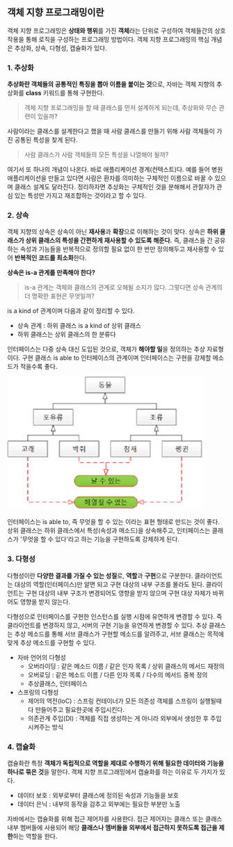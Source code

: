 ## 객체 지향 프로그래밍이란

객체 지향 프로그래밍은 **상태와 행위**를 가진 **객체**라는 단위로 구성하여 객체들간의 상호작용을 통해 로직을 구성하는 프로그래밍 방법이다. 객체 지향 프로그래밍의 핵심 개념은 추상화, 상속, 다형성, 캡슐화가 있다.

### 1. 추상화 

**추상화란 객체들의 공통적인 특징을 뽑아 이름을 붙이는 것**으로, 자바는 객체 지향의 추상화를 **class** 키워드를 통해 구현한다. 

> 객체 지향 프로그래밍을 할 때 클래스를 먼저 설계하게 되는데, 추상화와 무슨 관련이 있을까?

사람이라는 클래스를 설계한다고 했을 때 사람 클래스를 만들기 위해 사람 객체들이 가진 공통된 특성을 찾게 된다. 

> 사람 클래스가 사람 객체들의 모든 특성을 나열해야 될까? 

여기서 또 하나의 개념이 나온다. 바로 애플리케이션 경계(컨텍스트)다. 예를 들어 병원 애플리케이션을 만들고 있다면 사람은 환자를 의미하는 구체적인 이름으로 바꿀 수 있으며 클래스 설계도 달라진다. 정리하자면 추상화는 구체적인 것을 분해해서 관찰자가 관심 있는 특성만 가지고 재조합하는 것이라고 할 수 있다.

### 2. 상속

객체 지향의 상속은 상속이 아닌 **재사용**과 **확장**으로 이해하는 것이 맞다. 상속은 **하위 클래스가 상위 클래스의 특성을 간편하게 재사용할 수 있도록 해준다.** 즉, 클래스들 간 공유하는 속성과 기능들을 반복적으로 정의할 필요 없이 한 번만 정의해두고 재사용할 수 있어 **반복적인 코드를 최소화**한다.

**상속은 is-a 관계를 만족해야 한다?**

> is-a 관계는 객체와 클래스의 관계로 오해될 소지가 많다. 그렇다면 상속 관계의 더 명확한 표현은 무엇일까?

is a kind of 관계이며 다음과 같이 정리할 수 있다.

- 상속 관계 : 하위 클래스 is a kind of 상위 클래스
- 하위 클래스는 상위 클래스의 한 분류다

인터페이스는 다중 상속 대신 도입된 것으로, 객체가 **해야할 일**을 정의하는 추상 자료형이다. 구현 클래스 is able to 인터페이스의 관계이며 인터페이스는 구현을 강제할 메소드가 적을수록 좋다.

![img2](https://github.com/dilmah0203/TIL/blob/main/Image/Extends2.png)

인터페이스는 is able to, 즉 무엇을 할 수 있는 이라는 표현 형태로 만드는 것이 좋다. 상위 클래스는 하위 클래스에서 특성(속성과 메소드)을 상속해주고, 인터페이스는 클래스가 '무엇을 할 수 있다'라고 하는 기능을 구현하도록 강제하게 된다.

### 3. 다형성

다형성이란 **다양한 결과를 가질 수 있는 성질**로, **역할**과 **구현**으로 구분한다. 클라이언트는 대상의 역할(인터페이스)만 알면 되고 구현 대상의 내부 구조를 몰라도 된다. 클라이언트는 구현 대상의 내부 구조가 변경되어도 영향을 받지 않으며 구현 대상 자체가 바뀌어도 영향을 받지 않는다.

다형성으로 인터페이스를 구현한 인스턴스를 실행 시점에 유연하게 변경할 수 있다. 즉 클라이언트를 변경하지 않고, 서버의 구현 기능을 유연하게 변경할 수 있다. 추상 클래스는 추상 메소드를 통해 서브 클래스가 구현할 메소드를 알려주고, 서브 클래스는 목적에 맞게 추상 메소드를 구현할 수 있다.

- 자바 언어의 다형성
  - 오버라이딩 : 같은 메소드 이름 / 같은 인자 목록 / 상위 클래스의 메서드 재정의
  - 오버로딩 : 같은 메소드 이름 / 다른 인자 목록 / 다수의 메서드 중복 정의
  - 추상클래스, 인터페이스
- 스프링의 다형성
  - 제어의 역전(IoC) : 스프링 컨테이너가 모든 의존성 객체를 스프링이 실행될때 다 만들어주고 필요한곳에 주입시킨다.
  - 의존관계 주입(DI) : 객체를 직접 생성하는 게 아니라 외부에서 생성한 후 주입 시켜주는 방식
  
### 4. 캡슐화

캡슐화란 특정 **객체가 독립적으로 역할을 제대로 수행하기 위해 필요한 데이터와 기능을 하나로 묶은 것**을 말한다. 객체 지향 프로그래밍에서 캡슐화를 하는 이유로 두 가지가 있다.

- 데이터 보호 : 외부로부터 클래스에 정의된 속성과 기능들을 보호
- 데이터 은닉 : 내부의 동작을 감추고 외부에는 필요한 부분만 노출

자바에서는 캡슐화를 위해 접근 제어자를 사용한다. 접근 제어자는 클래스 또는 클래스 내부 멤버들에 사용되어 해당 **클래스나 멤버들을 외부에서 접근하지 못하도록 접근을 제한**하는 역할을 한다.

